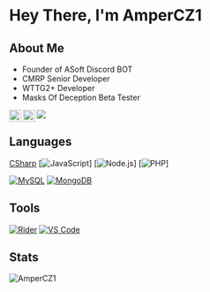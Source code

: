 # Hey There, I'm AmperCZ1

## About Me

 - Founder of ASoft Discord BOT
 - CMRP Senior Developer
 - WTTG2+ Developer
 - Masks Of Deception Beta Tester

<a href="https://www.instagram.com/ampercz1/">
  <img align="left" alt="My Instagram" width="22px" src="https://img.shields.io/badge/Instagram-E4405F?style=for-the-badge&logo=instagram&logoColor=white" />
</a>
<a href="https://discord.gg/EgeXVMb">
  <img align="left" alt="My Discord" width="22px" src="https://img.shields.io/badge/Discord-7289DA?style=for-the-badge&logo=discord&logoColor=white" />
</a>

![](https://visitor-badge.glitch.me/badge?page_id=ampercz1.ampercz1)

## Languages

[CSharp](https://img.shields.io/badge/C%23-239120?style=flat-square&logo=csharp&logoColor=ffffff)
[![JavaScript](https://img.shields.io/badge/JavaScript-F7DF1E?style=for-the-badge&logo=javascript&logoColor=black)]
[![Node.js](https://img.shields.io/badge/Node.js-43853D?style=for-the-badge&logo=node.js&logoColor=white)]
[![PHP](https://img.shields.io/badge/PHP-777BB4?style=for-the-badge&logo=php&logoColor=white)]

[![MySQL](https://img.shields.io/badge/-MySQL-4479A1?style=flat-square&logo=MySQL&logoColor=ffffff)](https://www.mysql.com/)
[![MongoDB](https://img.shields.io/badge/-MongoDB-47A248?style=flat-square&logo=MongoDB&logoColor=ffffff)](https://www.mongodb.com/)

## Tools

[![Rider](https://img.shields.io/badge/IDE-Rider-red?style=flat-square&logo=JetBrains)](https://www.jetbrains.com/rider/)
[![VS Code](https://img.shields.io/badge/IDE-VSCode-%23007ACC?style=flat-square&logo=Visual-studio-code)](https://code.visualstudio.com/)

## Stats

<p>
	<img src="https://github-readme-stats.vercel.app/api?username=ampercz1&show_icons=true&theme=dracula" alt="AmperCZ1" />
</p>

<!--START_SECTION:waka-->
<!--END_SECTION:waka-->
